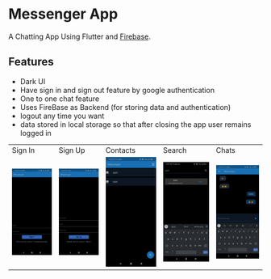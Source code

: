 # Messenger App

A Chatting App Using Flutter and [Firebase](https://firebase.google.com/).

## Features
- Dark UI
- Have sign in and sign out feature by google authentication
- One to one chat feature
- Uses FireBase as Backend (for storing data and authentication)
- logout any time you want
- data stored in local storage so that after closing the app user remains logged in

<table>
    <tr>
        <td>Sign In</td>
        <td>Sign Up</td>
        <td>Contacts</td>
        <td>Search</td>
        <td>Chats</td>
    </tr>
    <tr>
        <td><img src="https://github.com/ManthanSharma298/messager_app/blob/main/Screenshots/signIn.jpg?raw=true" width="200"></td>
        <td><img src="https://github.com/ManthanSharma298/messager_app/blob/main/Screenshots/signUp.jpg?raw=true" width="200"></td>
        <td><img src="https://github.com/ManthanSharma298/messager_app/blob/main/Screenshots/contact_screen.jpg?raw=true" width="200"></td>
        <td><img src="https://github.com/ManthanSharma298/messager_app/blob/main/Screenshots/search_screen.jpg?raw=true" width="200"></td>
        <td><img src="https://github.com/ManthanSharma298/messager_app/blob/main/Screenshots/chat_screen.jpg?raw=true" width="200"></td>
    </tr>
</table>

